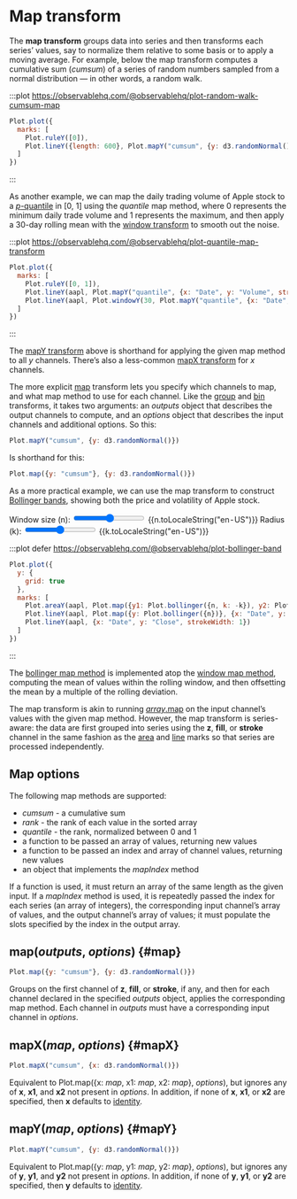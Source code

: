 <script setup>

import * as Plot from "@observablehq/plot";
import * as d3 from "d3";
import {ref} from "vue";
import aapl from "../data/aapl.ts";

const n = ref(20);
const k = ref(2);

</script>

# Map transform

The **map transform** groups data into series and then transforms each series’ values, say to normalize them relative to some basis or to apply a moving average. For example, below the map transform computes a cumulative sum (*cumsum*) of a series of random numbers sampled from a normal distribution — in other words, a random walk.

:::plot https://observablehq.com/@observablehq/plot-random-walk-cumsum-map
```js
Plot.plot({
  marks: [
    Plot.ruleY([0]),
    Plot.lineY({length: 600}, Plot.mapY("cumsum", {y: d3.randomNormal()}))
  ]
})
```
:::

As another example, we can map the daily trading volume of Apple stock to a [*p*-quantile](https://en.wikipedia.org/wiki/Quantile) in [0, 1] using the *quantile* map method, where 0 represents the minimum daily trade volume and 1 represents the maximum, and then apply a 30-day rolling mean with the [window transform](./window.md) to smooth out the noise.

:::plot https://observablehq.com/@observablehq/plot-quantile-map-transform
```js
Plot.plot({
  marks: [
    Plot.ruleY([0, 1]),
    Plot.lineY(aapl, Plot.mapY("quantile", {x: "Date", y: "Volume", strokeOpacity: 0.2})),
    Plot.lineY(aapl, Plot.windowY(30, Plot.mapY("quantile", {x: "Date", y: "Volume"})))
  ]
})
```
:::

The [mapY transform](#mapY) above is shorthand for applying the given map method to all *y* channels. There’s also a less-common [mapX transform](#mapX) for *x* channels.

The more explicit [map](#map) transform lets you specify which channels to map, and what map method to use for each channel. Like the [group](./group.md) and [bin](./bin.md) transforms, it takes two arguments: an *outputs* object that describes the output channels to compute, and an *options* object that describes the input channels and additional options. So this:

```js
Plot.mapY("cumsum", {y: d3.randomNormal()})
```

Is shorthand for this:

```js
Plot.map({y: "cumsum"}, {y: d3.randomNormal()})
```

As a more practical example, we can use the map transform to construct [Bollinger bands](../marks/bollinger.md), showing both the price and volatility of Apple stock.

<p>
  <label class="label-input">
    <span>Window size (n):</span>
    <input type="range" v-model.number="n" min="1" max="100" step="1" />
    <span style="font-variant-numeric: tabular-nums;">{{n.toLocaleString("en-US")}}</span>
  </label>
  <label class="label-input">
    <span>Radius (k):</span>
    <input type="range" v-model.number="k" min="0" max="10" step="0.1" />
    <span style="font-variant-numeric: tabular-nums;">{{k.toLocaleString("en-US")}}</span>
  </label>
</p>

:::plot defer https://observablehq.com/@observablehq/plot-bollinger-band
```js
Plot.plot({
  y: {
    grid: true
  },
  marks: [
    Plot.areaY(aapl, Plot.map({y1: Plot.bollinger({n, k: -k}), y2: Plot.bollinger({n, k})}, {x: "Date", y: "Close", fillOpacity: 0.2})),
    Plot.lineY(aapl, Plot.map({y: Plot.bollinger({n})}, {x: "Date", y: "Close", stroke: "blue"})),
    Plot.lineY(aapl, {x: "Date", y: "Close", strokeWidth: 1})
  ]
})
```
:::

The [bollinger map method](../marks/bollinger.md#bollinger) is implemented atop the [window map method](./window.md#window), computing the mean of values within the rolling window, and then offsetting the mean by a multiple of the rolling deviation.

The map transform is akin to running [*array*.map](https://developer.mozilla.org/en-US/docs/Web/JavaScript/Reference/Global_Objects/Array/map) on the input channel’s values with the given map method. However, the map transform is series-aware: the data are first grouped into series using the **z**, **fill**, or **stroke** channel in the same fashion as the [area](../marks/area.md) and [line](../marks/line.md) marks so that series are processed independently.

## Map options

The following map methods are supported:

* *cumsum* - a cumulative sum
* *rank* - the rank of each value in the sorted array
* *quantile* - the rank, normalized between 0 and 1
* a function to be passed an array of values, returning new values
* a function to be passed an index and array of channel values, returning new values
* an object that implements the *mapIndex* method

If a function is used, it must return an array of the same length as the given input. If a *mapIndex* method is used, it is repeatedly passed the index for each series (an array of integers), the corresponding input channel’s array of values, and the output channel’s array of values; it must populate the slots specified by the index in the output array.

## map(*outputs*, *options*) {#map}

```js
Plot.map({y: "cumsum"}, {y: d3.randomNormal()})
```

Groups on the first channel of **z**, **fill**, or **stroke**, if any, and then for each channel declared in the specified *outputs* object, applies the corresponding map method. Each channel in *outputs* must have a corresponding input channel in *options*.

## mapX(*map*, *options*) {#mapX}

```js
Plot.mapX("cumsum", {x: d3.randomNormal()})
```

Equivalent to Plot.map({x: *map*, x1: *map*, x2: *map*}, *options*), but ignores any of **x**, **x1**, and **x2** not present in *options*. In addition, if none of **x**, **x1**, or **x2** are specified, then **x** defaults to [identity](../features/transforms.md#identity).

## mapY(*map*, *options*) {#mapY}

```js
Plot.mapY("cumsum", {y: d3.randomNormal()})
```

Equivalent to Plot.map({y: *map*, y1: *map*, y2: *map*}, *options*), but ignores any of **y**, **y1**, and **y2** not present in *options*. In addition, if none of **y**, **y1**, or **y2** are specified, then **y** defaults to [identity](../features/transforms.md#identity).
